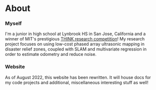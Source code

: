 # About

### Myself

I'm a junior in high school at Lynbrook HS in San Jose, California and a winner of MIT's prestigious [THINK research competition](https://think.mit.edu)! My research project focuses on using low-cost phased array ultrasonic mapping in disaster relief zones, coupled with SLAM and multivariate regression in order to estimate odometry and reduce noise.

### Website

As of August 2022, this website has been rewritten. It will house docs for my code projects and additional, miscellaneous interesting stuff as well!
